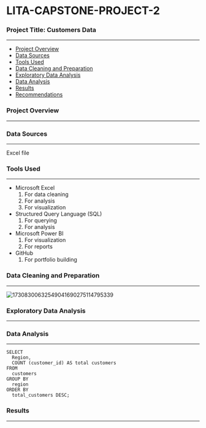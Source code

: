 # LITA-CAPSTONE-PROJECT-2

### Project Title: Customers Data
---

- [Project Overview](#project-overview)
- [Data Sources](#data-sources)
- [Tools Used](#tools-used)
- [Data Cleaning and Preparation](#data-cleaning-and-preparation)
- [Exploratory Data Analysis](#exploratory-data-analysis)
- [Data Analysis](#data-analysis)
- [Results](#results)
- [Recommendations](#recommendations)

### Project Overview 
---

### Data Sources
---
Excel file

### Tools Used
---
- Microsoft Excel
  1. For data cleaning
  2. For analysis
  3. For visualization
- Structured Query Language (SQL)
  1. For querying
  2. For analysis
- Microsoft Power BI
  1. For visualization
  2. For reports
- GitHub
  1. For portfolio building

### Data Cleaning and Preparation 
---

![17308300632549041690275114795339](https://github.com/user-attachments/assets/34b76131-e06f-43a4-9929-8e9600e0d1f2)


### Exploratory Data Analysis 
---

### Data Analysis 
---
```
SELECT
  Region,
  COUNT (customer_id) AS total customers
FROM
  customers
GROUP BY
  region
ORDER BY
  total_customers DESC;
```


### Results 
---


